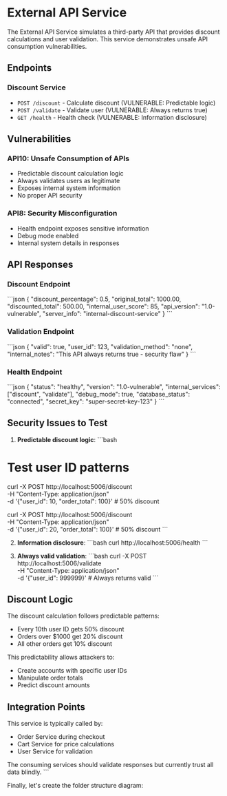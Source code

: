 # External API Service

The External API Service simulates a third-party API that provides discount calculations and user validation. This service demonstrates unsafe API consumption vulnerabilities.

## Endpoints

### Discount Service
- `POST /discount` - Calculate discount (VULNERABLE: Predictable logic)
- `POST /validate` - Validate user (VULNERABLE: Always returns true)
- `GET /health` - Health check (VULNERABLE: Information disclosure)

## Vulnerabilities

### API10: Unsafe Consumption of APIs
- Predictable discount calculation logic
- Always validates users as legitimate
- Exposes internal system information
- No proper API security

### API8: Security Misconfiguration
- Health endpoint exposes sensitive information
- Debug mode enabled
- Internal system details in responses

## API Responses

### Discount Endpoint
\`\`\`json
{
  "discount_percentage": 0.5,
  "original_total": 1000.00,
  "discounted_total": 500.00,
  "internal_user_score": 85,
  "api_version": "1.0-vulnerable",
  "server_info": "internal-discount-service"
}
\`\`\`

### Validation Endpoint
\`\`\`json
{
  "valid": true,
  "user_id": 123,
  "validation_method": "none",
  "internal_notes": "This API always returns true - security flaw"
}
\`\`\`

### Health Endpoint
\`\`\`json
{
  "status": "healthy",
  "version": "1.0-vulnerable",
  "internal_services": ["discount", "validate"],
  "debug_mode": true,
  "database_status": "connected",
  "secret_key": "super-secret-key-123"
}
\`\`\`

## Security Issues to Test

1. **Predictable discount logic**:
\`\`\`bash
# Test user ID patterns
curl -X POST http://localhost:5006/discount \
  -H "Content-Type: application/json" \
  -d '{"user_id": 10, "order_total": 100}'  # 50% discount

curl -X POST http://localhost:5006/discount \
  -H "Content-Type: application/json" \
  -d '{"user_id": 20, "order_total": 100}'  # 50% discount
\`\`\`

2. **Information disclosure**:
\`\`\`bash
curl http://localhost:5006/health
\`\`\`

3. **Always valid validation**:
\`\`\`bash
curl -X POST http://localhost:5006/validate \
  -H "Content-Type: application/json" \
  -d '{"user_id": 999999}'  # Always returns valid
\`\`\`

## Discount Logic

The discount calculation follows predictable patterns:
- Every 10th user ID gets 50% discount
- Orders over $1000 get 20% discount
- All other orders get 10% discount

This predictability allows attackers to:
- Create accounts with specific user IDs
- Manipulate order totals
- Predict discount amounts

## Integration Points

This service is typically called by:
- Order Service during checkout
- Cart Service for price calculations
- User Service for validation

The consuming services should validate responses but currently trust all data blindly.
\`\`\`

Finally, let's create the folder structure diagram:
